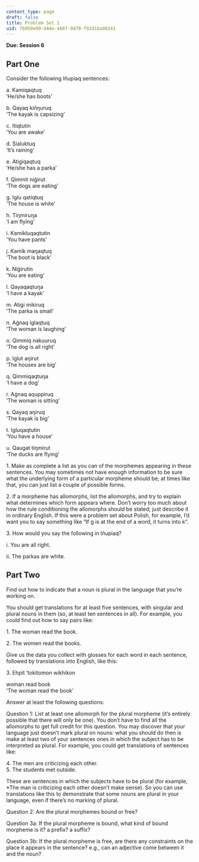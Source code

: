 ```yaml
---
content_type: page
draft: false
title: Problem Set 1
uid: 7b050e00-d44e-4607-9d70-f92d1ba08241
---
```

**Due: Session 6**

## Part One

Consider the following Iñupiaq sentences: 

a. Kamiqaqtuq       
‘He/she has boots’ 

b. Qayaq kiñŋuruq       
‘The kayak is capsizing’ 

c. Itiqtutin       
‘You are awake’ 

d. Sialuktuq       
‘It’s raining’ 

e. Atigiqaqtuq       
‘He/she has a parka’ 

f. Qimmit niġirut       
‘The dogs are eating’ 

g. Iglu qatiqtuq       
‘The house is white’ 

h. Tiŋmiruŋa       
‘I am flying’ 

i. Kamikluqaqtutin       
‘You have pants’ 

j. Kamik maŋaqtuq       
‘The boot is black’ 

k. Niġirutin       
‘You are eating’ 

l. Qayaqaqtuŋa       
‘I have a kayak’ 

m. Atigi mikiruq       
‘The parka is small’

n. Aġnaq iglaqtuq       
‘The woman is laughing’ 

o. Qimmiq nakuuruq       
‘The dog is all right’ 

p. Iglut aŋirut       
‘The houses are big’ 

q. Qimmiqaqtuŋa       
‘I have a dog’ 

r. Aġnaq aquppiruq       
‘The woman is sitting’ 

s. Qayaq aŋiruq       
‘The kayak is big’ 

t. Igluqaqtutin       
‘You have a house’ 

u. Qaugat tiŋmirut       
‘The ducks are flying’ 

1\. Make as complete a list as you can of the morphemes appearing in these sentences. You may sometimes not have enough information to be sure what the underlying form of a particular morpheme should be; at times like that, you can just list a couple of possible forms. 

2\. If a morpheme has allomorphs, list the allomorphs, and try to explain what determines which form appears where. Don’t worry too much about how the rule conditioning the allomorphs should be stated; just describe it in ordinary English. If this were a problem set about Polish, for example, I’d want you to say something like “If g is at the end of a word, it turns into k”. 

3\. How would you say the following in Iñupiaq? 

i. You are all right. 

ii. The parkas are white. 

## Part Two 

Find out how to indicate that a noun is plural in the language that you’re working on. 

You should get translations for at least five sentences, with singular and plural nouns in them (so, at least ten sentences in all). For example, you could find out how to say pairs like:

1\. The woman read the book. 

2\. The women read the books. 

Give us the data you collect with glosses for each word in each sentence, followed by translations into English, like this: 

3\. Ehpit ‘tokitomon wikhikon 

woman read book       
‘The woman read the book’ 

Answer at least the following questions: 

Question 1: List at least one allomorph for the plural morpheme (it’s entirely possible that there will only be one). You don’t have to find all the allomorphs to get full credit for this question. You may discover that your language just doesn’t mark plural on nouns: what you should do then is make at least two of your sentences ones in which the subject has to be interpreted as plural. For example, you could get translations of sentences like: 

4\. The men are criticizing each other.       
5\. The students met outside. 

These are sentences in which the subjects have to be plural (for example, \*The man is criticizing each other doesn’t make sense). So you can use translations like this to demonstrate that some nouns are plural in your language, even if there’s no marking of plural. 

Question 2: Are the plural morphemes bound or free? 

Question 3a: If the plural morpheme is bound, what kind of bound morpheme is it? a prefix? a suffix? 

Question 3b: If the plural morpheme is free, are there any constraints on the place it appears in the sentence? e.g., can an adjective come between it and the noun?